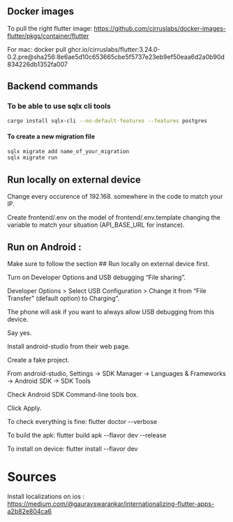 ## Docker images

To pull the right flutter image: https://github.com/cirruslabs/docker-images-flutter/pkgs/container/flutter

For mac:
docker pull ghcr.io/cirruslabs/flutter:3.24.0-0.2.pre@sha256:8e6ae5d10c653665cbe5f5737e23eb9ef50eaa6d2a0b90d834226db1352fa007

## Backend commands

### To be able to use sqlx cli tools

```bash
cargo install sqlx-cli --no-default-features --features postgres
```

#### To create a new migration file

```bash
sqlx migrate add name_of_your_migration
sqlx migrate run
```

## Run locally on external device

Change every occurence of 192.168. somewhere in the code to match your IP.

Create frontend/.env on the model of frontend/.env.template changing the variable to match your situation (API_BASE_URL for instance).

## Run on Android :

Make sure to follow the section ## Run locally on external device first.

Turn on Developer Options and USB debugging “File sharing”.

Developer Options > Select USB Configuration > Change it from “File Transfer” (default option) to Charging”.

The phone will ask if you want to always allow USB debugging from this device.

Say yes.

Install android-studio from their web page.

Create a fake project.

From android-studio, Settings -> SDK Manager -> Languages & Frameworks -> Android SDK -> SDK Tools

Check Android SDK Command-line tools box.

Click Apply.

To check everything is fine: flutter doctor --verbose

To build the apk: flutter build apk --flavor dev --release

To install on device: flutter install --flavor dev

# Sources

Install localizations on ios : https://medium.com/@gauravswarankar/internationalizing-flutter-apps-a2b82e804ca6
